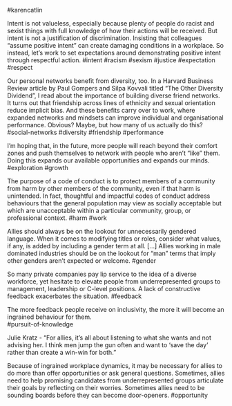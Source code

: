 #karencatlin

Intent is not valueless, especially because plenty of people do racist and sexist things with full knowledge of how their actions will be received. But intent is not a justification of discrimination. Insisting that colleagues “assume positive intent” can create damaging conditions in a workplace. So instead, let’s work to set expectations around demonstrating positive intent through respectful action. 
#intent #racism #sexism #justice #expectation #respect

Our personal networks benefit from diversity, too. In a Harvard Business Review article by Paul Gompers and Silpa Kovvali titled “The Other Diversity Dividend”, I read about the importance of building diverse friend networks. It turns out that friendship across lines of ethnicity and sexual orientation reduce implicit bias. And these benefits carry over to work, where expanded networks and mindsets can improve individual and organisational performance. Obvious? Maybe, but how many of us actually do this? 
#social-networks #diversity #friendship #performance 

I’m hoping that, in the future, more people will reach beyond their comfort zones and push themselves to network with people who aren’t “like” them. Doing this expands our available opportunities and expands our minds. 
#exploration #growth 

The purpose of a code of conduct is to protect members of a community from harm by other members of the community, even if that harm is unintended. In fact, thoughtful and impactful codes of conduct address behaviours that the general population may view as socially acceptable but which are unacceptable within a particular community, group, or professional context. 
#harm #work

Allies should always be on the lookout for unnecessarily gendered language. When it comes to modifying titles or roles, consider what values, if any, is added by including a gender term at all. \[...\] Allies working in male dominated industries should be on the lookout for “man” terms that imply other genders aren’t expected or welcome. 
#gender

So many private companies pay lip service to the idea of a diverse workforce, yet hesitate to elevate people from underrepresented groups to management, leadership or C-level positions. A lack of constructive feedback exacerbates the situation. 
#feedback 

The more feedback people receive on inclusivity, the more it will become an ingrained behaviour for them.   
#pursuit-of-knowledge 

Julie Kratz - “For allies, it’s all about listening to what she wants and not advising her. I think men jump the gun often and want to ‘save the day’ rather than create a win-win for both.”

Because of ingrained workplace dynamics, it may be necessary for allies to do more than offer opportunities or ask general questions. Sometimes, allies need to help promising candidates from underrepresented groups articulate their goals by reflecting on their worries. Sometimes allies need to be sounding boards before they can become door-openers.
#opportunity
